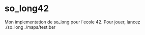 # so_long42
Mon implementation de so_long pour l'ecole 42.
Pour jouer, lancez ./so_long ./maps/test.ber
